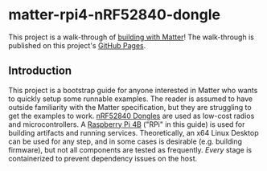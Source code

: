 # matter-rpi4-nRF52840-dongle

This project is a walk-through of [building with Matter](https://buildwithmatter.com/)!  The walk-through is published on this project's [GitHub Pages](http://caubut-charter.github.io/matter-rpi4-nRF52840-dongle/).

## Introduction

This project is a bootstrap guide for anyone interested in Matter who wants to quickly setup some runnable examples.  The reader is assumed to have outside familiarity with the Matter specification, but they are struggling to get the examples to work.  [nRF52840 Dongles](https://www.nordicsemi.com/Products/Development-hardware/nRF52840-Dongle/GetStarted) are used as low-cost radios and microcontrollers.  A [Raspberry Pi 4B](https://www.raspberrypi.org/products/) ("RPi" in this guide) is used for building artifacts and running services.  Theoretically, an x64 Linux Desktop can be used for any step, and in some cases is desirable (e.g. building firmware), but not all components are tested as frequently.  *Every* stage is containerized to prevent dependency issues on the host.
